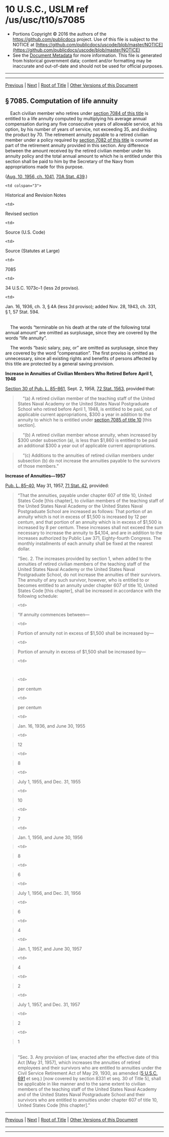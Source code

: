 ---
---

# 10 U.S.C., USLM ref /us/usc/t10/s7085

* Portions Copyright © 2016 the authors of the https://github.com/publicdocs project.
  Use of this file is subject to the NOTICE at [https://github.com/publicdocs/uscode/blob/master/NOTICE](https://github.com/publicdocs/uscode/blob/master/NOTICE)
* See the [Document Metadata](././../../../../../..//README.md) for more information.
  This file is generated from historical government data; content and/or formatting may be inaccurate and out-of-date and should not be used for official purposes.

----------
----------

[Previous](./../../../../../..//us/usc/t10/stC/ptIII/ch607/m__us_usc_t10_s7084.md) | [Next](./../../../../../..//us/usc/t10/stC/ptIII/ch607/m__us_usc_t10_s7086.md) | [Root of Title](./../../../../../../) | [Other Versions of this Document](https://publicdocs.github.io/go/links?ns=uslm&ref=%2Fus%2Fusc%2Ft10%2Fs7085)

## § 7085. Computation of life annuity

    Each civilian member who retires under [section 7084 of this title][/us/usc/t10/s7084] is entitled to a life annuity computed by multiplying his average annual compensation during any five consecutive years of allowable service, at his option, by his number of years of service, not exceeding 35, and dividing the product by 70. The retirement annuity payable to a retired civilian member under a policy required by [section 7082 of this title][/us/usc/t10/s7082] is counted as part of the retirement annuity provided in this section. Any difference between the amount received by the retired civilian member under his annuity policy and the total annual amount to which he is entitled under this section shall be paid to him by the Secretary of the Navy from appropriations made for this purpose.

([Aug. 10, 1956, ch. 1041][/us/act/1956-08-10/ch1041], [70A Stat. 439][/us/stat/70A/439].)

<table>

  <tr>

    <td colspan="3"> 

Historical and Revision Notes  </td>

  </tr>

  <tr>

    <td> 

Revised section  </td>

    <td> 

Source (U.S. Code)  </td>

    <td> 

Source (Statutes at Large)  </td>

  </tr>

  <tr>

    <td> 

7085  </td>

    <td> 

34 U.S.C. 1073c–1 (less 2d proviso).  </td>

    <td> 

Jan. 16, 1936, ch. 3, § 4A (less 2d proviso); added Nov. 28, 1943, ch. 331, § 1, 57 Stat. 594.  </td>

  </tr>

</table>

    The words “terminable on his death at the rate of the following total annual amount” are omitted as surplusage, since they are covered by the words “life annuity”.

    The words “basic salary, pay, or” are omitted as surplusage, since they are covered by the word “compensation”. The first proviso is omitted as unnecessary, since all existing rights and benefits of persons affected by this title are protected by a general saving provision.

 __Increase in Annuities of Civilian Members Who Retired Before__  __April 1, 1948__ 

[Section 30 of Pub. L. 85–861][/us/pl/85/861/s30], Sept. 2, 1958, [72 Stat. 1563][/us/stat/72/1563], provided that:

>     “(a) A retired civilian member of the teaching staff of the United States Naval Academy or the United States Naval Postgraduate School who retired before April 1, 1948, is entitled to be paid, out of applicable current appropriations, $300 a year in addition to the annuity to which he is entitled under [section 7085 of title 10][/us/usc/t10/s7085] \[this section\].

>     “(b) A retired civilian member whose annuity, when increased by $300 under subsection (a), is less than $1,860 is entitled to be paid an additional $300 a year out of applicable current appropriations.

>     “(c) Additions to the annuities of retired civilian members under subsection (b) do not increase the annuities payable to the survivors of those members.”

 __Increase of Annuities—1957__ 

[Pub. L. 85–40][/us/pl/85/40], May 31, 1957, [71 Stat. 42][/us/stat/71/42], provided: 

> “That the annuities, payable under chapter 607 of title 10, United States Code \[this chapter\], to civilian members of the teaching staff of the United States Naval Academy or the United States Naval Postgraduate School are increased as follows: That portion of an annuity which is not in excess of $1,500 is increased by 12 per centum, and that portion of an annuity which is in excess of $1,500 is increased by 8 per centum. These increases shall not exceed the sum necessary to increase the annuity to $4,104, and are in addition to the increases authorized by Public Law 371, Eighty-fourth Congress. The monthly installments of each annuity shall be fixed at the nearest dollar.

> “Sec. 2. The increases provided by section 1, when added to the annuities of retired civilian members of the teaching staff of the United States Naval Academy or the United States Naval Postgraduate School, do not increase the annuities of their survivors. The annuity of any such survivor, however, who is entitled to or becomes entitled to an annuity under chapter 607 of title 10, United States Code \[this chapter\], shall be increased in accordance with the following schedule:

<table>

>   <tr>

>     <td> 

> “If annuity commences between—  </td>

>     <td> 

> Portion of annuity not in excess of $1,500 shall be increased by—  </td>

>     <td> 

> Portion of annuity in excess of $1,500 shall be increased by—  </td>

> 

  </tr>

>   <tr>

>     <td> 

   </td>

>     <td> 

> per centum  </td>

>     <td> 

> per centum  </td>

> 

  </tr>

>   <tr>

>     <td> 

> Jan. 16, 1936, and June 30, 1955  </td>

>     <td> 

> 12  </td>

>     <td> 

> 8  </td>

> 

  </tr>

>   <tr>

>     <td> 

> July 1, 1955, and Dec. 31, 1955  </td>

>     <td> 

> 10  </td>

>     <td> 

> 7  </td>

> 

  </tr>

>   <tr>

>     <td> 

> Jan. 1, 1956, and June 30, 1956  </td>

>     <td> 

> 8  </td>

>     <td> 

> 6  </td>

> 

  </tr>

>   <tr>

>     <td> 

> July 1, 1956, and Dec. 31, 1956  </td>

>     <td> 

> 6  </td>

>     <td> 

> 4  </td>

> 

  </tr>

>   <tr>

>     <td> 

> Jan. 1, 1957, and June 30, 1957  </td>

>     <td> 

> 4  </td>

>     <td> 

> 2  </td>

> 

  </tr>

>   <tr>

>     <td> 

> July 1, 1957, and Dec. 31, 1957  </td>

>     <td> 

> 2  </td>

>     <td> 

> 1  </td>

> 

  </tr>

> </table>

> “Sec. 3. Any provision of law, enacted after the effective date of this Act \[May 31, 1957\], which increases the annuities of retired employees and their survivors who are entitled to annuities under the Civil Service Retirement Act of May 29, 1930, as amended ([5 U.S.C. 691][/us/usc/t5/s691] et seq.) \[now covered by section 8331 et seq. 30 of Title 5\], shall be applicable in like manner and to the same extent to civilian members of the teaching staff of the United States Naval Academy and of the United States Naval Postgraduate School and their survivors who are entitled to annuities under chapter 607 of title 10, United States Code \[this chapter\].”

----------

[Previous](./../../../../../..//us/usc/t10/stC/ptIII/ch607/m__us_usc_t10_s7084.md) | [Next](./../../../../../..//us/usc/t10/stC/ptIII/ch607/m__us_usc_t10_s7086.md) | [Root of Title](./../../../../../../) | [Other Versions of this Document](https://publicdocs.github.io/go/links?ns=uslm&ref=%2Fus%2Fusc%2Ft10%2Fs7085)

----------
----------

[/us/usc/t10/s7084]: https://publicdocs.github.io/go/links?ns=uslm&ref=%2Fus%2Fusc%2Ft10%2Fs7084
[/us/usc/t10/s7082]: https://publicdocs.github.io/go/links?ns=uslm&ref=%2Fus%2Fusc%2Ft10%2Fs7082
[/us/act/1956-08-10/ch1041]: https://publicdocs.github.io/go/links?ns=uslm&ref=%2Fus%2Fact%2F1956-08-10%2Fch1041
[/us/stat/70A/439]: https://publicdocs.github.io/go/links?ns=uslm&ref=%2Fus%2Fstat%2F70A%2F439
[/us/pl/85/861/s30]: https://publicdocs.github.io/go/links?ns=uslm&ref=%2Fus%2Fpl%2F85%2F861%2Fs30
[/us/stat/72/1563]: https://publicdocs.github.io/go/links?ns=uslm&ref=%2Fus%2Fstat%2F72%2F1563
[/us/usc/t10/s7085]: https://publicdocs.github.io/go/links?ns=uslm&ref=%2Fus%2Fusc%2Ft10%2Fs7085
[/us/pl/85/40]: https://publicdocs.github.io/go/links?ns=uslm&ref=%2Fus%2Fpl%2F85%2F40
[/us/stat/71/42]: https://publicdocs.github.io/go/links?ns=uslm&ref=%2Fus%2Fstat%2F71%2F42
[/us/usc/t5/s691]: https://publicdocs.github.io/go/links?ns=uslm&ref=%2Fus%2Fusc%2Ft5%2Fs691


